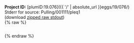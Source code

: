**Project ID:** [plumID:19.076]({{ '/' | absolute_url }}eggs/19/076/)  
Stderr for source:  Pulling/001111/pleq1   
(download [zipped raw stdout](pleq1.plumed.stdout.txt.zip))  
{% raw %}
<pre>
</pre>
{% endraw %}
